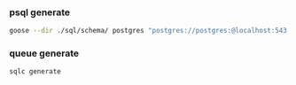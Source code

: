 ### psql generate
```bash 
goose --dir ./sql/schema/ postgres "postgres://postgres:@localhost:543 2/blogator" up
```


### queue generate
```bash
sqlc generate
```
